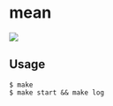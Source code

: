 # mean

![](https://cloud.githubusercontent.com/assets/4990822/24422407/704270f6-1434-11e7-8c8a-034ffb4d8dc1.png)

## Usage

```shell-session
$ make
$ make start && make log
```
